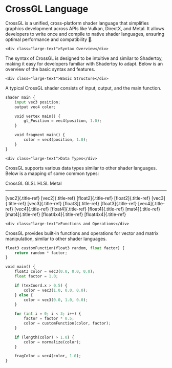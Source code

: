 # CrossGL Language

CrossGL is a unified, cross-platform shader language that simplifies
graphics development across APIs like Vulkan, DirectX, and Metal. It
allows developers to write once and compile to native shader languages,
ensuring optimal performance and compatibility 🚀.

```{=html}
<div class="large-text">Syntax Overview</div>
```
The syntax of CrossGL is designed to be intuitive and similar to
Shadertoy, making it easy for developers familiar with Shadertoy to
adapt. Below is an overview of the basic syntax and features.

```{=html}
<div class="large-text">Basic Structure</div>
```
A typical CrossGL shader consists of input, output, and the main
function.

``` python
shader main {
    input vec3 position;
    output vec4 color;

    void vertex main() {
        gl_Position = vec4(position, 1.0);
    }

    void fragment main() {
        color = vec4(position, 1.0);
    }
}
```

```{=html}
<div class="large-text">Data Types</div>
```
CrossGL supports various data types similar to other shader languages.
Below is a mapping of some common types:

  CrossGL              GLSL                 HLSL                     Metal
  -------------------- -------------------- ------------------------ ------------------------
  [vec2]{.title-ref}   [vec2]{.title-ref}   [float2]{.title-ref}     [float2]{.title-ref}
  [vec3]{.title-ref}   [vec3]{.title-ref}   [float3]{.title-ref}     [float3]{.title-ref}
  [vec4]{.title-ref}   [vec4]{.title-ref}   [float4]{.title-ref}     [float4]{.title-ref}
  [mat4]{.title-ref}   [mat4]{.title-ref}   [float4x4]{.title-ref}   [float4x4]{.title-ref}

```{=html}
<div class="large-text">Functions and Operations</div>
```
CrossGL provides built-in functions and operations for vector and matrix
manipulation, similar to other shader languages.

``` python
float3 customFunction(float3 random, float factor) {
    return random * factor;
}

void main() {
    float3 color = vec3(0.0, 0.0, 0.0);
    float factor = 1.0;

    if (texCoord.x > 0.5) {
        color = vec3(1.0, 0.0, 0.0);
    } else {
        color = vec3(0.0, 1.0, 0.0);
    }

    for (int i = 0; i < 3; i++) {
        factor = factor * 0.5;
        color = customFunction(color, factor);
    }

    if (length(color) > 1.0) {
        color = normalize(color);
    }

    fragColor = vec4(color, 1.0);
}
```
